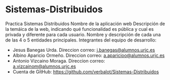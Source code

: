 # Sistemas-Distribuidos
Practica Sistemas Distribuidos
Nombre de la aplicación web
Descripción de la temáica de la web, indicando qué funcionalidad es pública y cual es privada y diferente para cada usuario.
Nombre y descripción de cada una de las 4 o 5 entidades principales.
Integrantes del equipo de desarrollo:
  - Jesus Banegas Urda. Direccion correo: j.banegas@alumnos.urjc.es
  - Albino Aparicio Ormeño. Direccion correo: a.aparicioo@alumnos.urjc.es
  - Antonio Vizcaino Moraga. Direccion correo: a.vizcainom@alumnos.urjc.es
  - Cuenta de GitHub: https://github.com/verbalot/Sistemas-Distribuidos

